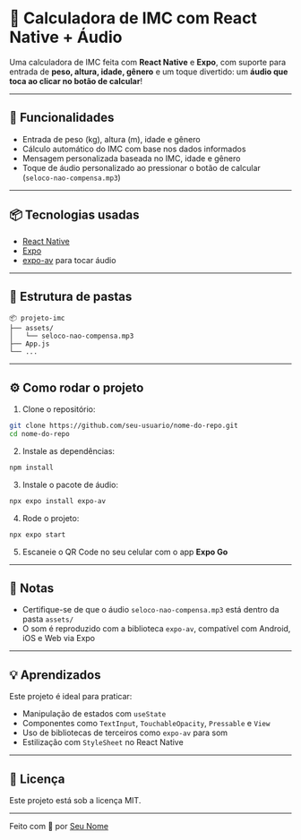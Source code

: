 # 🧮 Calculadora de IMC com React Native + Áudio

Uma calculadora de IMC feita com **React Native** e **Expo**, com suporte para entrada de **peso, altura, idade, gênero** e um toque divertido: um **áudio que toca ao clicar no botão de calcular**!

---

## 🚀 Funcionalidades

- Entrada de peso (kg), altura (m), idade e gênero
- Cálculo automático do IMC com base nos dados informados
- Mensagem personalizada baseada no IMC, idade e gênero
- Toque de áudio personalizado ao pressionar o botão de calcular (`seloco-nao-compensa.mp3`)

---

## 📦 Tecnologias usadas

- [React Native](https://reactnative.dev/)
- [Expo](https://expo.dev/)
- [expo-av](https://docs.expo.dev/versions/latest/sdk/av/) para tocar áudio

---

## 📁 Estrutura de pastas

```
📦 projeto-imc
├── assets/
│   └── seloco-nao-compensa.mp3
├── App.js
└── ...
```

---

## ⚙️ Como rodar o projeto

1. Clone o repositório:
```bash
git clone https://github.com/seu-usuario/nome-do-repo.git
cd nome-do-repo
```

2. Instale as dependências:
```bash
npm install
```

3. Instale o pacote de áudio:
```bash
npx expo install expo-av
```

4. Rode o projeto:
```bash
npx expo start
```

5. Escaneie o QR Code no seu celular com o app **Expo Go**

---

## 📝 Notas

- Certifique-se de que o áudio `seloco-nao-compensa.mp3` está dentro da pasta `assets/`
- O som é reproduzido com a biblioteca `expo-av`, compatível com Android, iOS e Web via Expo

---

## 💡 Aprendizados

Este projeto é ideal para praticar:

- Manipulação de estados com `useState`
- Componentes como `TextInput`, `TouchableOpacity`, `Pressable` e `View`
- Uso de bibliotecas de terceiros como `expo-av` para som
- Estilização com `StyleSheet` no React Native

---

## 📄 Licença

Este projeto está sob a licença MIT.

---

Feito com 💚 por [Seu Nome](https://github.com/seu-usuario)
